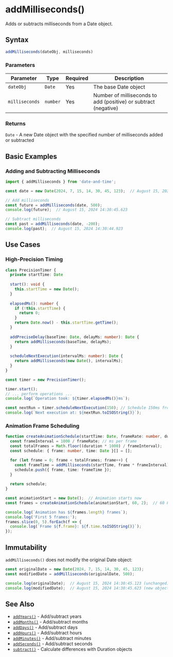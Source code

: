 # addMilliseconds()

Adds or subtracts milliseconds from a Date object.

## Syntax

```typescript
addMilliseconds(dateObj, milliseconds)
```

### Parameters

| Parameter | Type | Required | Description |
|-----------|------|----------|-------------|
| `dateObj` | `Date` | Yes | The base Date object |
| `milliseconds` | `number` | Yes | Number of milliseconds to add (positive) or subtract (negative) |

### Returns

`Date` - A new Date object with the specified number of milliseconds added or subtracted

## Basic Examples

### Adding and Subtracting Milliseconds

```typescript
import { addMilliseconds } from 'date-and-time';

const date = new Date(2024, 7, 15, 14, 30, 45, 123);  // August 15, 2024 14:30:45.123

// Add milliseconds
const future = addMilliseconds(date, 500);
console.log(future);  // August 15, 2024 14:30:45.623

// Subtract milliseconds
const past = addMilliseconds(date, -200);
console.log(past);  // August 15, 2024 14:30:44.923
```

## Use Cases

### High-Precision Timing

```typescript
class PrecisionTimer {
  private startTime: Date
  
  start(): void {
    this.startTime = new Date();
  }
  
  elapsedMs(): number {
    if (!this.startTime) {
      return 0;
    }
    return Date.now() - this.startTime.getTime();
  }
  
  addPreciseDelay(baseTime: Date, delayMs: number): Date {
    return addMilliseconds(baseTime, delayMs);
  }
  
  scheduleNextExecution(intervalMs: number): Date {
    return addMilliseconds(new Date(), intervalMs);
  }
}

const timer = new PrecisionTimer();

timer.start();
// ... perform operations ...
console.log(`Operation took: ${timer.elapsedMs()}ms`);

const nextRun = timer.scheduleNextExecution(150); // Schedule 150ms from now
console.log(`Next execution at: ${nextRun.toISOString()}`);
```

### Animation Frame Scheduling

```typescript
function createAnimationSchedule(startTime: Date, frameRate: number, duration: number) {
  const frameInterval = 1000 / frameRate; // ms per frame
  const totalFrames = Math.floor((duration * 1000) / frameInterval);
  const schedule: { frame: number, time: Date }[] = [];  

  for (let frame = 0; frame < totalFrames; frame++) {
    const frameTime = addMilliseconds(startTime, frame * frameInterval);
    schedule.push({ frame, time: frameTime });
  }
  
  return schedule;
}

const animationStart = new Date();  // Animation starts now
const frames = createAnimationSchedule(animationStart, 60, 2);  // 60 FPS for 2 seconds

console.log(`Animation has ${frames.length} frames`);
console.log('First 5 frames:');
frames.slice(0, 5).forEach(f => {
  console.log(`Frame ${f.frame}: ${f.time.toISOString()}`);
});
```

## Immutability

`addMilliseconds()` does not modify the original Date object:

```typescript
const originalDate = new Date(2024, 7, 15, 14, 30, 45, 123);
const modifiedDate = addMilliseconds(originalDate, 500);

console.log(originalDate);  // August 15, 2024 14:30:45.123 (unchanged)
console.log(modifiedDate);  // August 15, 2024 14:30:45.623 (new object)
```

## See Also

- [`addYears()`](./addYears) - Add/subtract years
- [`addMonths()`](./addMonths) - Add/subtract months
- [`addDays()`](./addDays) - Add/subtract days
- [`addHours()`](./addHours) - Add/subtract hours
- [`addMinutes()`](./addMinutes) - Add/subtract minutes
- [`addSeconds()`](./addSeconds) - Add/subtract seconds
- [`subtract()`](./subtract) - Calculate differences with Duration objects
